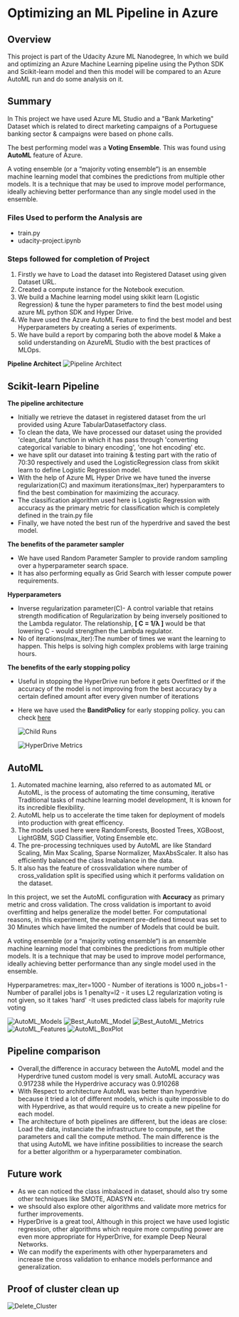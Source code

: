 # Optimizing an ML Pipeline in Azure

## Overview
This project is part of the Udacity Azure ML Nanodegree, In which we build and optimizing an Azure Machine Learning pipeline using the Python SDK and Scikit-learn model and then this model will be compared to an Azure AutoML run and do some analysis on it.

## Summary
In This project we have used Azure ML Studio and a "Bank Marketing" Dataset which is related to direct marketing campaigns of a Portuguese banking sector & campaigns were based on phone calls.

The best performing model was a **Voting Ensemble**. This was found using **AutoML** feature of Azure.

A voting ensemble (or a “majority voting ensemble“) is an ensemble machine learning model that combines the predictions from multiple other models.
It is a technique that may be used to improve model performance, ideally achieving better performance than any single model used in the ensemble.

### Files Used to perform the Analysis are 
- train.py
- udacity-project.ipynb

### Steps followed for completion of Project
1. Firstly we have to Load the dataset into Registered Dataset using given Dataset URL.
2. Created a compute instance for the Notebook execution.
3. We build a Machine learning model using skikit learn (Logistic Regression) & tune the hyper parameters to find the best model using azure ML python SDK and Hyper Drive.
4. We have used the Azure AutoML Feature to find the best model and best Hyperparameters by creating a series of experiments.
5. We have build a report by comparing both the above model & Make a solid understanding on AzureML Studio with the best practices of MLOps.

**Pipeline Architect**
![Pipeline Architect](https://github.com/prathyushapatel/Optimizing-an-ML-Pipeline-in-Azure/blob/main/Images/Pipeline_Architect.JPG?raw=true "Pipeline Architect")

## Scikit-learn Pipeline
**The pipeline architecture**
- Initially we retrieve the dataset in registered dataset from the url provided using Azure TabularDatasetfactory class.
- To clean the data, We have processed our dataset using the provided 'clean_data' function in which it has pass through 'converting categorical variable to binary encoding', 'one hot encoding' etc. 
- we have split our dataset into training & testing part with the ratio of 70:30 respectively and used the LogisticRegression class from skikit learn to define Logistic Regression model.
- With the help of Azure ML Hyper Drive we have tuned the inverse regularization(C) and maximum iterations(max_iter) hyperparamters to find the best combination for maximizing the accuracy.
- The classification algorithm used here is Logistic Regression with accuracy as the primary metric for classification which is completely defined in the train.py file
- Finally, we have noted the best run of the hyperdrive and saved the best model.

**The benefits of the parameter sampler**
- We have used Random Parameter Sampler to provide random sampling over a hyperparameter search space.
- It has also performing equally as Grid Search with lesser compute power requirements.

**Hyperparameters**
- Inverse regularization parameter(C)- A control variable that retains strength modification of Regularization by being inversely positioned to the Lambda regulator. The relationship, **[ C = 1/λ ]** would be that lowering C - would strengthen the Lambda regulator.
- No of iterations(max_iter):The number of times we want the learning to happen. This helps is solving high complex problems with large training hours.

**The benefits of the early stopping policy**
- Useful in stopping the HyperDrive run before it gets Overfitted or if the accuracy of the model is not improving from the best accuracy by a certain defined amount after every given number of iterations
- Here we have used the **BanditPolicy** for early stopping policy. you can check [here](https://docs.microsoft.com/en-us/python/api/azureml-train-core/azureml.train.hyperdrive.banditpolicy?view=azure-ml-py)  
  
  
  ![Child Runs](https://github.com/prathyushapatel/Optimizing-an-ML-Pipeline-in-Azure/blob/main/Images/Child_runs.png?raw=true "Child Runs")
  
  ![HyperDrive Metrics](https://github.com/prathyushapatel/Optimizing-an-ML-Pipeline-in-Azure/blob/main/Images/HyperDrive_Metrics.png?raw=true "HyperDrive Metrics")

## AutoML
  1.  Automated machine learning, also referred to as automated ML or AutoML, is the process of automating the time consuming, iterative Traditional tasks of machine learning model development, It is known for its incredible flexibility.
  2.  AutoML help us to accelerate the time taken for deployment of models into production with great efficency.
  3.  The models used here were RandomForests, Boosted Trees, XGBoost, LightGBM, SGD Classifier, Voting Ensemble etc.
  4.  The pre-processing techniques used by AutoML are like Standard Scaling, Min Max Scaling, Sparse Normalizer, MaxAbsScaler. It also has efficiently balanced the class Imabalance in the data.
  5.  It also has the feature of crossvalidation where number of cross_validation split is specified using which it performs validation on the dataset.

In this project, we set the AutoML configuration with **Accuracy** as primary metric and cross validation. The cross validation is important to avoid overfitting and helps generalize the model better. For computational reasons, in this experiment, the experiment pre-defined timeout was set to 30 Minutes which have limited the number of Models that could be built.

A voting ensemble (or a “majority voting ensemble“) is an ensemble machine learning model that combines the predictions from multiple other models.
It is a technique that may be used to improve model performance, ideally achieving better performance than any single model used in the ensemble.

Hyperparametres:
max_iter=1000 - Number of iterations is 1000
n_jobs=1 - Number of parallel jobs is 1
penalty=l2 - it uses L2 regularization
voting is not given, so it takes 'hard' -It uses predicted class labels for majority rule voting

 ![AutoML_Models](https://github.com/prathyushapatel/Optimizing-an-ML-Pipeline-in-Azure/blob/main/Images/AutoML_Models.png?raw=true "AutoML_Models")
 ![Best_AutoML_Model](https://github.com/prathyushapatel/Optimizing-an-ML-Pipeline-in-Azure/blob/main/Images/Best_AutoML_Model.png?raw=true "Best_AutoML_Model")
 ![Best_AutoML_Metrics](https://github.com/prathyushapatel/Optimizing-an-ML-Pipeline-in-Azure/blob/main/Images/Best_AutoML_Metrics.png?raw=true "Best_AutoML_Metrics")
 ![AutoML_Features](https://github.com/prathyushapatel/Optimizing-an-ML-Pipeline-in-Azure/blob/main/Images/AutoML_Features.png?raw=true "AutoML_Features")
 ![AutoML_BoxPlot](https://github.com/prathyushapatel/Optimizing-an-ML-Pipeline-in-Azure/blob/main/Images/AutoML_BoxPlot.png?raw=true "AutoML_BoxPlot")
 


## Pipeline comparison
- Overall,the difference in accuracy between the AutoML model and the Hyperdrive tuned custom model is very small. AutoML accuracy was 0.917238 while the Hyperdrive accuracy was 0.910268
- With Respect to architecture AutoML was better than hyperdrive because it tried a lot of different models, which is quite impossible to do with Hyperdrive, as that would require us to create a new pipeline for each model.
- The architecture of both pipelines are different, but the ideas are close: Load the data, instanciate the infrastructure to compute, set the parameters and call the compute method. The main difference is the that using AutoML we have infitine possibilities to increase the search for a better algorithm or a hyperparameter combination.

## Future work
- As we can noticed the class imbalaced in dataset, should also try some other techniques like SMOTE, ADASYN etc.
- we shsould also explore other algorithms and validate more metrics for further improvements.
- HyperDrive is a great tool, Although in this project we have used logistic regression, other algorithms which require more computing power are even more appropriate for HyperDrive, for example Deep Neural Networks.
- We can modify the experiments with other hyperparameters and increase the cross validation to enhance models performance and generalization.

## Proof of cluster clean up
![Delete_Cluster](https://github.com/prathyushapatel/Optimizing-an-ML-Pipeline-in-Azure/blob/main/Images/Delete_Cluster.png?raw=true "Delete_Cluster")

